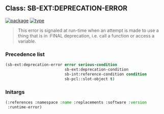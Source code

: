 ## Class: SB-EXT:DEPRECATION-ERROR
[![package](https://img.shields.io/badge/Package-SB--EXT-5f9ea0.svg?style=social&colorA=999999)](../) [![type](https://img.shields.io/badge/Type-Class-5f9ea0.svg?style=social&colorA=999999)](../#class) 

> This error is signaled at run-time when an attempt is made to use
> a thing that is in :FINAL deprecation, i.e. call a function or access
> a variable.

### Precedence list
```cl
(sb-ext:deprecation-error error serious-condition
                          sb-ext:deprecation-condition
                          sb-int:reference-condition condition
                          sb-pcl::slot-object t)
```
### Initargs
```cl
(:references :namespace :name :replacements :software :version
 :runtime-error)
```
